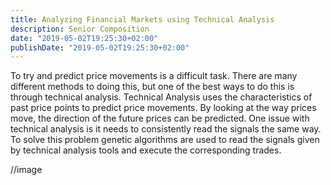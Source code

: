 ```yaml
---
title: Analyzing Financial Markets using Technical Analysis
description: Senior Composition
date: "2019-05-02T19:25:30+02:00"
publishDate: "2019-05-02T19:25:30+02:00"
---
```


To try and predict price movements is a difficult task. There are many different methods to doing this, but one of the best ways to do this is through technical analysis. Technical Analysis uses the characteristics of past price points to predict price movements. By looking at the way prices move, the direction of the future prices can be predicted. One issue with technical analysis is it needs to consistently read the signals the same way. To solve this problem genetic algorithms are used to read the signals given by technical analysis tools and execute the corresponding trades. 

//image

<!--more-->

